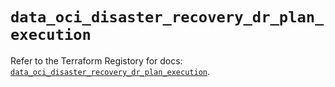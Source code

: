 # `data_oci_disaster_recovery_dr_plan_execution`

Refer to the Terraform Registory for docs: [`data_oci_disaster_recovery_dr_plan_execution`](https://registry.terraform.io/providers/oracle/oci/6.18.0/docs/data-sources/disaster_recovery_dr_plan_execution).
